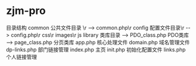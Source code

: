 # zjm-pro
目录结构
common 公共文件目录 \r
  	--> common.php\r
config 配置文件目录\r
	--> config.php\r
css\r
images\r
js
library 类库目录
	--> PDO_class.php  PDO类库
	--> page_class.php 分页类库
app.php 		核心处理文件
domain.php  	域名管理文件
dp-links.php  	部门链接管理
index.php  		主页
init.php  		初始化配置文件
links.php 		个人链接管理

